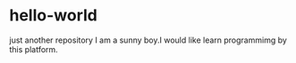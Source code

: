 # hello-world
just another repository
I am a sunny boy.I would like learn programmimg by this platform.
